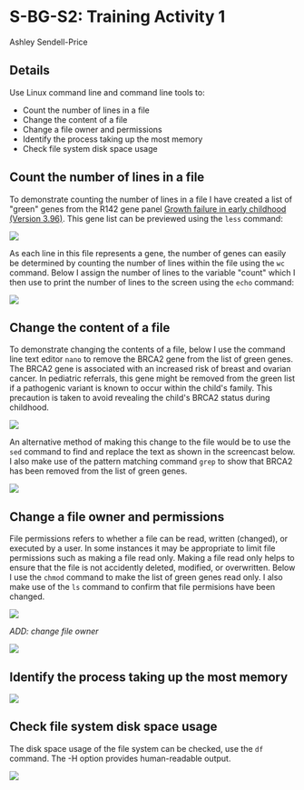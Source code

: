 # S-BG-S2: Training Activity 1
Ashley Sendell-Price

## Details
Use Linux command line and command line tools to:
- Count the number of lines in a file
- Change the content of a file
- Change a file owner and permissions
- Identify the process taking up the most memory
- Check file system disk space usage

## Count the number of lines in a file
To demonstrate counting the number of lines in a file I have created a list of "green" genes from the R142 gene panel [Growth failure in early childhood (Version 3.96)](https://panelapp.genomicsengland.co.uk/panels/473/). This gene list can be previewed using the `less` command:

![](gifs/preview_genes.gif)

As each line in this file represents a gene, the number of genes can easily be determined by counting the number of lines within the file using the `wc` command. Below I assign the number of lines to the variable "count" which I then use to print the number of lines to the screen using the `echo` command:

![](gifs/count_lines.gif)


## Change the content of a file
To demonstrate changing the contents of a file, below I use the command line text editor `nano` to remove the BRCA2 gene from the list of green genes. The BRCA2 gene is associated with an increased risk of breast and ovarian cancer. In pediatric referrals, this gene might be removed from the green list if a pathogenic variant is known to occur within the child's family. This precaution is taken to avoid revealing the child's BRCA2 status during childhood.

![](gifs/change_file_content_nano.gif)

An alternative method of making this change to the file would be to use the `sed` command to find and replace the text as shown in the screencast below. I also make use of the pattern matching command `grep` to show that BRCA2 has been removed from the list of green genes.

![](gifs/change_file_content_sed.gif)


## Change a file owner and permissions
File permissions refers to whether a file can be read, written (changed), or executed by a user. In some instances it may be appropriate to limit file permissions such as making a file read only. Making a file read only helps to ensure that the file is not accidently deleted, modified, or overwritten. Below I use the `chmod` command to make the list of green genes read only. I also make use of the `ls` command to confirm that file permisions have been changed.

![](gifs/chmod.gif)

*ADD: change file owner*

![](gifs/chown.gif)

## Identify the process taking up the most memory

![](gifs/top_memory.gif)

## Check file system disk space usage
The disk space usage of the file system can be checked, use the `df` command. The -H option provides human-readable output.

![](gifs/disk_usage.gif)




 